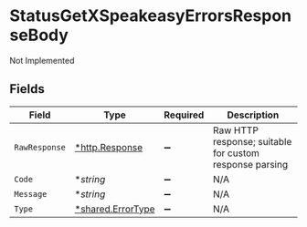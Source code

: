 # StatusGetXSpeakeasyErrorsResponseBody

Not Implemented


## Fields

| Field                                                        | Type                                                         | Required                                                     | Description                                                  |
| ------------------------------------------------------------ | ------------------------------------------------------------ | ------------------------------------------------------------ | ------------------------------------------------------------ |
| `RawResponse`                                                | [*http.Response](https://pkg.go.dev/net/http#Response)       | :heavy_minus_sign:                                           | Raw HTTP response; suitable for custom response parsing      |
| `Code`                                                       | **string*                                                    | :heavy_minus_sign:                                           | N/A                                                          |
| `Message`                                                    | **string*                                                    | :heavy_minus_sign:                                           | N/A                                                          |
| `Type`                                                       | [*shared.ErrorType](../../../pkg/models/shared/errortype.md) | :heavy_minus_sign:                                           | N/A                                                          |